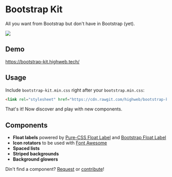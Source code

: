 Bootstrap Kit
=============

All you want from Bootstrap but don't have in Bootstrap (yet).

<img src="https://cdn.rawgit.com/highweb/bootstrap-kit/40d8af7/bootstrap-kit.png"/>


## Demo

https://bootstrap-kit.highweb.tech/


## Usage

Include `bootstrap-kit.min.css` right after your `bootstrap.min.css`:
```html
<link rel="stylesheet" href="https://cdn.rawgit.com/highweb/bootstrap-kit/v4.0.0/dist/bootstrap-kit.min.css"/>
```

That's it! Now discover and play with new components.


## Components

- **Float labels** powered by [Pure-CSS Float Label](https://github.com/tonystar/float-label-css) and [Bootstrap Float Label](https://github.com/tonystar/bootstrap-float-label)
- **Icon rotators** to be used with [Font Awesome](http://fontawesome.io/)
- **Spaced lists**
- **Striped backgrounds**
- **Background glowers**

Din't find a component? [Request](https://github.com/highweb/bootstrap-kit/issues/new) or [contribute](https://github.com/highweb/bootstrap-kit/pulls)!
